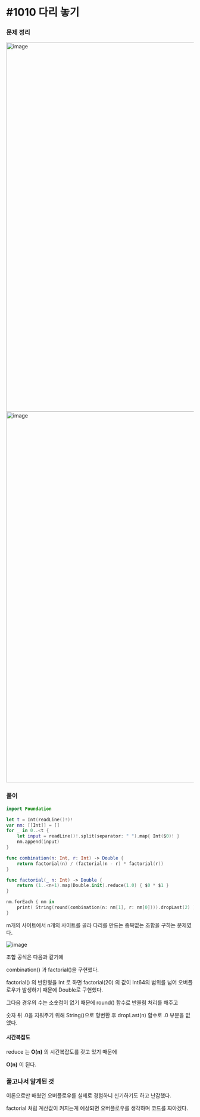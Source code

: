 # #1010 다리 놓기

### 문제 정리
<img width="989" alt="image" src="https://user-images.githubusercontent.com/60254939/161983610-2543a30d-6dfb-4cfc-acc3-349e26a596a0.png">
<img width="993" alt="image" src="https://user-images.githubusercontent.com/60254939/161983638-bf7b32e4-2114-49d6-9c7f-93e1be6a60bb.png">



### 풀이



```Swift
import Foundation

let t = Int(readLine()!)!
var nm: [[Int]] = []
for _ in 0..<t {
    let input = readLine()!.split(separator: " ").map{ Int($0)! }
    nm.append(input)
}

func combination(n: Int, r: Int) -> Double {
    return factorial(n) / (factorial(n - r) * factorial(r))
}

func factorial(_ n: Int) -> Double {
    return (1..<n+1).map(Double.init).reduce(1.0) { $0 * $1 }
}

nm.forEach { nm in
    print( String(round(combination(n: nm[1], r: nm[0]))).dropLast(2) )
}

```
m개의 사이트에서 n개의 사이트를 골라 다리를 만드는 중복없는 조합을 구하는 문제였다.

![image](https://user-images.githubusercontent.com/60254939/162166015-9f2d97ac-5e62-4364-963f-f93660b5e02a.png) 

조합 공식은 다음과 같기에 

combination() 과 factorial()을 구현했다.

factorial() 의 반환형을 Int 로 하면 factorial(20) 의 값이 Int64의 범위를 넘어 오버플로우가 발생하기 때문에 Double로 구현했다.

그다음 경우의 수는 소숫점이 없기 때문에 round() 함수로 반올림 처리를 해주고 

숫자 뒤 .0을 지워주기 위해 String()으로 형변환 후 dropLast(n) 함수로 .0 부분을 없앴다.

#### 시간복잡도

reduce 는 **O(n)** 의 시간복잡도를 갖고 있기 때문에

**O(n)** 이 된다.


### 풀고나서 알게된 것

이론으로만 배웠던 오버플로우를 실제로 경험하니 신기하기도 하고 난감했다.

factorial 처럼 계산값이 커지는게 예상되면 오버플로우를 생각하며 코드를 짜야겠다.
